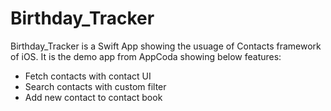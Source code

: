 Birthday_Tracker
==========
Birthday_Tracker is a Swift App showing the usuage of Contacts framework of iOS. It is the
demo app from AppCoda showing below features:

- Fetch contacts with contact UI
- Search contacts with custom filter
- Add new contact to contact book



